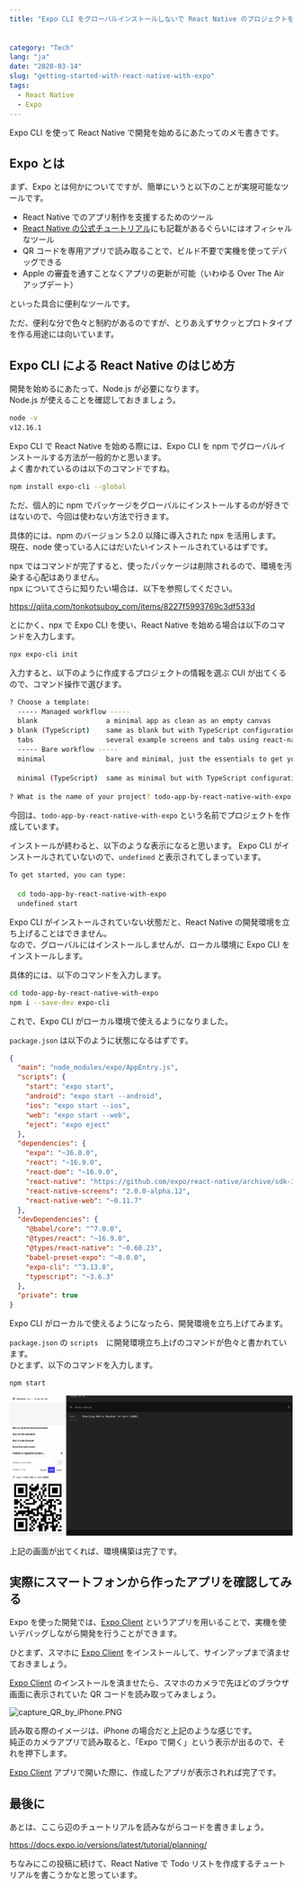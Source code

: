 ```yaml
---
title: "Expo CLI をグローバルインストールしないで React Native のプロジェクトを Expo で始めてみる"


category: "Tech"
lang: "ja"
date: "2020-03-14"
slug: "getting-started-with-react-native-with-expo"
tags:
  - React Native
  - Expo
---
```


Expo CLI を使って React Native で開発を始めるにあたってのメモ書きです。

## Expo とは

まず、Expo とは何かについてですが、簡単にいうと以下のことが実現可能なツールです。

- React Native でのアプリ制作を支援するためのツール
- [React Native の公式チュートリアル](https://reactnative.dev/docs/getting-started)にも記載があるぐらいにはオフィシャルなツール
- QR コードを専用アプリで読み取ることで、ビルド不要で実機を使ってデバッグできる
- Apple の審査を通すことなくアプリの更新が可能（いわゆる Over The Air アップデート）

といった具合に便利なツールです。

ただ、便利な分で色々と制約があるのですが、とりあえずサクッとプロトタイプを作る用途には向いています。

## Expo CLI による React Native のはじめ方

開発を始めるにあたって、Node.js が必要になります。  
Node.js が使えることを確認しておきましょう。

```bash
node -v
v12.16.1
```

Expo CLI で React Native を始める際には、Expo CLI を npm でグローバルインストールする方法が一般的かと思います。  
よく書かれているのは以下のコマンドですね。

```bash
npm install expo-cli --global
```

ただ、個人的に npm でパッケージをグローバルにインストールするのが好きではないので、今回は使わない方法で行きます。

具体的には、npm のバージョン 5.2.0 以降に導入された npx を活用します。  
現在、node 使っている人にはだいたいインストールされているはずです。

npx ではコマンドが完了すると、使ったパッケージは削除されるので、環境を汚染する心配はありません。  
npx についてさらに知りたい場合は、以下を参照してください。

https://qiita.com/tonkotsuboy_com/items/8227f5993769c3df533d

とにかく、npx で Expo CLI を使い、React Native を始める場合は以下のコマンドを入力します。

```bash
npx expo-cli init
```

入力すると、以下のように作成するプロジェクトの情報を選ぶ CUI が出てくるので、コマンド操作で選びます。

```bash
? Choose a template:
  ----- Managed workflow -----
  blank                 a minimal app as clean as an empty canvas
❯ blank (TypeScript)    same as blank but with TypeScript configuration
  tabs                  several example screens and tabs using react-navigation
  ----- Bare workflow -----
  minimal               bare and minimal, just the essentials to get you started

  minimal (TypeScript)  same as minimal but with TypeScript configuration

? What is the name of your project? todo-app-by-react-native-with-expo
```

今回は、`todo-app-by-react-native-with-expo` という名前でプロジェクトを作成しています。

インストールが終わると、以下のような表示になると思います。
Expo CLI がインストールされていないので、`undefined` と表示されてしまっています。

```bash
To get started, you can type:

  cd todo-app-by-react-native-with-expo
  undefined start
```

Expo CLI がインストールされていない状態だと、React Native の開発環境を立ち上げることはできません。  
なので、グローバルにはインストールしませんが、ローカル環境に Expo CLI をインストールします。

具体的には、以下のコマンドを入力します。

```bash
cd todo-app-by-react-native-with-expo
npm i --save-dev expo-cli
```

これで、Expo CLI がローカル環境で使えるようになりました。

`package.json` は以下のように状態になるはずです。

```json
{
  "main": "node_modules/expo/AppEntry.js",
  "scripts": {
    "start": "expo start",
    "android": "expo start --android",
    "ios": "expo start --ios",
    "web": "expo start --web",
    "eject": "expo eject"
  },
  "dependencies": {
    "expo": "~36.0.0",
    "react": "~16.9.0",
    "react-dom": "~16.9.0",
    "react-native": "https://github.com/expo/react-native/archive/sdk-36.0.0.tar.gz",
    "react-native-screens": "2.0.0-alpha.12",
    "react-native-web": "~0.11.7"
  },
  "devDependencies": {
    "@babel/core": "^7.0.0",
    "@types/react": "~16.9.0",
    "@types/react-native": "~0.60.23",
    "babel-preset-expo": "~8.0.0",
    "expo-cli": "^3.13.8",
    "typescript": "~3.6.3"
  },
  "private": true
}
```

Expo CLI がローカルで使えるようになったら、開発環境を立ち上げてみます。

`package.json` の `scripts`　に開発環境立ち上げのコマンドが色々と書かれています。  
ひとまず、以下のコマンドを入力します。

```bash
npm start
```

![react-native-web-dev](./react-native-web-dev.png)

上記の画面が出てくれば、環境構築は完了です。

## 実際にスマートフォンから作ったアプリを確認してみる

Expo を使った開発では、[Expo Client](https://apps.apple.com/jp/app/expo-client/id982107779) というアプリを用いることで、実機を使いデバッグしながら開発を行うことができます。

ひとまず、スマホに [Expo Client](https://apps.apple.com/jp/app/expo-client/id982107779) をインストールして、サインアップまで済ませておきましょう。

[Expo Client](https://apps.apple.com/jp/app/expo-client/id982107779) のインストールを済ませたら、スマホのカメラで先ほどのブラウザ画面に表示されていた QR コードを読み取ってみましょう。

![capture_QR_by_iPhone.PNG](./capture_QR_by_iPhone.PNG)

読み取る際のイメージは、iPhone の場合だと上記のような感じです。  
純正のカメラアプリで読み取ると、「Expo で開く」という表示が出るので、それを押下します。

[Expo Client](https://apps.apple.com/jp/app/expo-client/id982107779) アプリで開いた際に、作成したアプリが表示されれば完了です。

## 最後に

あとは、ここら辺のチュートリアルを読みながらコードを書きましょう。

https://docs.expo.io/versions/latest/tutorial/planning/

ちなみにこの投稿に続けて、React Native で Todo リストを作成するチュートリアルを書こうかなと思っています。
